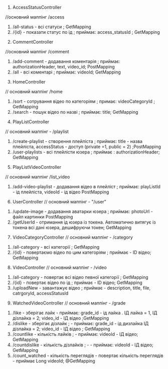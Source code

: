 
1. AccessStatusController

//основний маппінг  /access

1) /all-status - всі статуси   ;  GetMapping
2) /{id}       - показати статус по ід  ;  приймає: access_statusId ; GetMapping

2. CommentController

//основний маппінг  /comment
1) /add-comment  - додавання коментарія  ; приймає: authorizationHeader, text, video_id;  PostMapping
2) /all        - всі коментарі    ;  приймає: videoId;  GetMapping


3. HomeController

//  основний маппінг   /home  
1) /sort   - сотрування відео по категоріям  ; примає:  videoCategoryId ; GetMapping
2) /search  - пошук відео по назві  ; приймає: title;   GetMapping 


4. PlayListController

//  основний маппінг -   /playlist  

1) /create-playlist   - створення плейліста   ; приймає: title - назва плейліста, accessStatus - доступ (private =1, public = 2)    ;PostMapping
2) /user-playlists    - всі плейлісти юзера   ; приймає : authorizationHeader;  GetMapping

5. PlayListVideoController

// основний маппінг /list_video
1)  /add-video-playlist    - додавання відео в плейліст  ;  приймає: playListId - ід плейліста, videoId - ід відео PostMapping

6. UserController
//  основний маппінг    -   "/user"
1) /update-image   - додавання аватарки юзера  ; приймає: photoUrl - файл картинки   PostMapping
2) /getUserId   - отримання ід юзера із токена. Автоматично витягує із токена всі дані юзера, дешифруючи токен; GetMapping

7. VideoCategoryController
//  основний маппінг    -   /category
1) /all-category -  всі категорії ;  GetMapping
2)  /{id}   - повертаємо відео по цим категоріям ; приймає - ID відео;  GetMapping

8. VideoController
//  основний маппінг -  /video
1) /all-category  - повертає всі відео певної категорії ; GetMapping
2) /{id}    - повертає відео по ід  ;  приймає - ID відео;   GetMapping
3) /uploadNew  - завантажує відео ;  приймає - description, title, file, catrgoryId, accessStatusId


9. WatchedVideoController
   //  основний маппінг    -  /grade
1) /like - зберігає лайк  - приймає:  grade_id - ід лайка . ІД лайка = 1, ІД дізлайка = 2;  video_id - ІД відео   ;GetMapping
2) /dislike  - зберігає дізлайк  ; - приймає:  grade_id - ід дизлайка  ІД дізлайка = 2;  video_id - ІД відео  ;  GetMapping
3) /countlike - кількість лайків   ;  - приймає:  videoId - ІД відео;  GetMapping
4) /countdislike - кількість дізлайків    ;  - - приймає:  videoId - ІД відео; GetMapping
5) /count_watched - кількість переглядів - повертає кількість переглядів - приймає Long videoId;      @GetMapping

